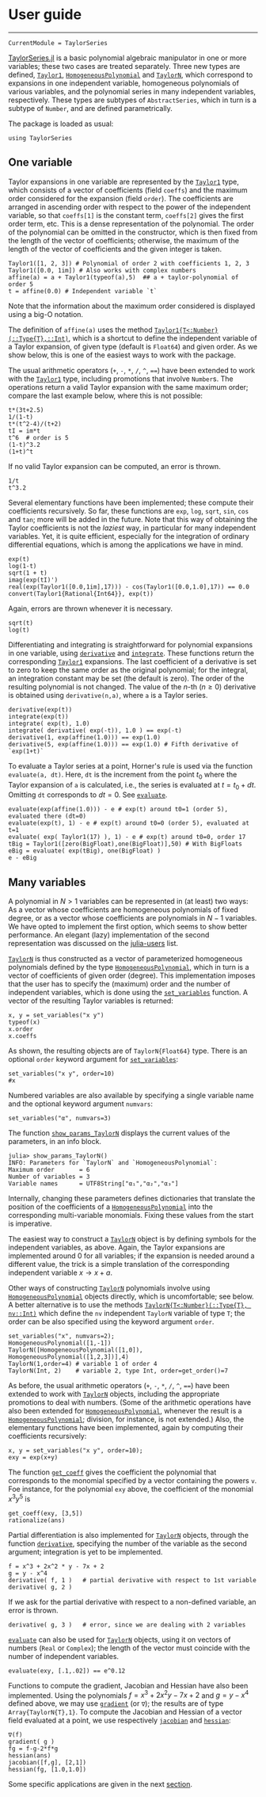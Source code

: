 # User guide

---

```@meta
CurrentModule = TaylorSeries
```

[TaylorSeries.jl](https://github.com/JuliaDiff/TaylorSeries.jl)
is a basic polynomial algebraic manipulator in one or more
variables; these two cases are treated separately.  Three new types are defined,
[`Taylor1`](@ref), [`HomogeneousPolynomial`](@ref) and [`TaylorN`](@ref),
which correspond to
expansions in one independent variable, homogeneous polynomials of various variables,
and the polynomial
series in many independent variables, respectively. These types are subtypes
of `AbstractSeries`, which in turn is a subtype of `Number`, and are defined parametrically.

The package is loaded as usual:

```@repl userguide
using TaylorSeries
```

## One variable

Taylor expansions in one variable are represented by the [`Taylor1`](@ref) type, which
consists of a vector of coefficients (field `coeffs`) and the maximum
order considered for the expansion (field `order`). The
coefficients are arranged in ascending order with respect to the power of the
independent variable, so that
`coeffs[1]` is the constant term, `coeffs[2]` gives the first order term,
etc. This is a dense representation of the polynomial.
The order of the polynomial can be
omitted in the constructor, which is then fixed from the length of the
vector of coefficients; otherwise, the maximum
of the length of the vector of coefficients and the given integer is taken.

```@repl userguide
Taylor1([1, 2, 3]) # Polynomial of order 2 with coefficients 1, 2, 3
Taylor1([0.0, 1im]) # Also works with complex numbers
affine(a) = a + Taylor1(typeof(a),5)  ## a + taylor-polynomial of order 5
t = affine(0.0) # Independent variable `t`
```

Note that the information about the maximum order considered is displayed
using a big-O notation.

The definition of `affine(a)` uses the method
[`Taylor1{T<:Number}(::Type{T},::Int)`](@ref), which is a
shortcut to define the independent variable of a Taylor expansion,
of given type (default is `Float64`) and given order. As we show
below, this is one of the
easiest ways to work with the package.

The usual arithmetic operators (`+`, `-`, `*`, `/`, `^`, `==`) have been
extended to work with the [`Taylor1`](@ref) type, including promotions that involve
`Number`s. The operations return a valid Taylor expansion with the same
maximum order; compare the last example below, where this is not possible:

```@repl userguide
t*(3t+2.5)
1/(1-t)
t*(t^2-4)/(t+2)
tI = im*t
t^6  # order is 5
(1-t)^3.2
(1+t)^t
```

If no valid Taylor expansion can be computed, an error is thrown.

```@repl userguide
1/t
t^3.2
```

Several elementary functions have been implemented; these compute their
coefficients recursively. So far, these functions are `exp`, `log`,
`sqrt`, `sin`, `cos` and `tan`;
more will be added in the future. Note that this way of obtaining the
Taylor coefficients is not the *laziest* way, in particular for many independent
variables. Yet, it is quite efficient, especially for the integration of
ordinary differential equations, which is among the applications we have in mind.

```@repl userguide
exp(t)
log(1-t)
sqrt(1 + t)
imag(exp(tI)')
real(exp(Taylor1([0.0,1im],17))) - cos(Taylor1([0.0,1.0],17)) == 0.0
convert(Taylor1{Rational{Int64}}, exp(t))
```

Again, errors are thrown whenever it is necessary.

```@repl userguide
sqrt(t)
log(t)
```

Differentiating and integrating is straightforward for polynomial expansions in
one variable, using [`derivative`](@ref) and [`integrate`](@ref). These
functions return the corresponding [`Taylor1`](@ref) expansions.
The last coefficient of a derivative is set to zero to keep the
same order as the original polynomial; for the integral, an
integration constant may be set (the default is zero). The
order of the resulting polynomial is not changed. The value of the
$n$-th ($n \ge 0$)
derivative is obtained using `derivative(n,a)`, where `a` is a Taylor series.

```@repl userguide
derivative(exp(t))
integrate(exp(t))
integrate( exp(t), 1.0)
integrate( derivative( exp(-t)), 1.0 ) == exp(-t)
derivative(1, exp(affine(1.0))) == exp(1.0)
derivative(5, exp(affine(1.0))) == exp(1.0) # Fifth derivative of `exp(1+t)`
```

To evaluate a Taylor series at a point, Horner's rule is used via the function
`evaluate(a, dt)`. Here, `dt` is the increment from
the point $t_0$ where the Taylor expansion of `a` is calculated, i.e., the series
is evaluated at $t = t_0 + dt$. Omitting `dt` corresponds to $dt = 0$.
See [`evaluate`](@ref).

```@repl userguide
evaluate(exp(affine(1.0))) - e # exp(t) around t0=1 (order 5), evaluated there (dt=0)
evaluate(exp(t), 1) - e # exp(t) around t0=0 (order 5), evaluated at t=1
evaluate( exp( Taylor1(17) ), 1) - e # exp(t) around t0=0, order 17
tBig = Taylor1([zero(BigFloat),one(BigFloat)],50) # With BigFloats
eBig = evaluate( exp(tBig), one(BigFloat) )
e - eBig
```

## Many variables

A polynomial in $N>1$ variables can be represented in (at least) two ways:
As a vector whose coefficients are homogeneous polynomials of fixed degree, or
as a vector whose coefficients are polynomials in $N-1$ variables. We have opted
to implement the first option, which seems to show better performance. An elegant
(lazy) implementation of the second representation was discussed on the
[julia-users](https://groups.google.com/forum/#!msg/julia-users/AkK_UdST3Ig/sNrtyRJHK0AJ) list.

[`TaylorN`](@ref) is thus constructed as a vector of parameterized homogeneous polynomials
defined by the type [`HomogeneousPolynomial`](@ref), which in turn is a vector of
coefficients of given order (degree). This implementation imposes that the user
has to specify the (maximum) order and the number of independent
variables, which is done using the [`set_variables`](@ref) function.
A vector of the resulting Taylor variables is returned:

```@repl userguide
x, y = set_variables("x y")
typeof(x)
x.order
x.coeffs
```

As shown, the resulting objects are of `TaylorN{Float64}` type.
There is an optional `order` keyword argument for [`set_variables`](@ref):

```@repl userguide
set_variables("x y", order=10)
#x
```

Numbered variables are also available by specifying a single
variable name and the optional keyword argument `numvars`:

```@repl userguide
set_variables("α", numvars=3)
```

The function [`show_params_TaylorN`](@ref) displays the current values of the
parameters, in an info block.

    julia> show_params_TaylorN()
    INFO: Parameters for `TaylorN` and `HomogeneousPolynomial`:
    Maximum order       = 6
    Number of variables = 3
    Variable names      = UTF8String["α₁","α₂","α₃"]

Internally, changing these parameters defines dictionaries that
translate the position of the coefficients of a [`HomogeneousPolynomial`](@ref)
into the corresponding
multi-variable monomials. Fixing these values from the start is imperative.

The easiest way to construct a [`TaylorN`](@ref) object is by defining symbols for
the independent variables, as above. Again, the Taylor expansions are implemented
around 0 for all variables; if the expansion
is needed around a different value, the trick is a simple translation of
the corresponding
independent variable $x \to x+a$.

Other ways of constructing [`TaylorN`](@ref) polynomials involve
using [`HomogeneousPolynomial`](@ref)
objects directly, which is uncomfortable; see below. A better alternative is
to use the methods [`TaylorN{T<:Number}(::Type{T}, nv::Int)`](@ref)
which define the `nv` independent `TaylorN` variable of type `T`;
the order can be also specified using the keyword argument `order`.

```@repl userguide
set_variables("x", numvars=2);
HomogeneousPolynomial([1,-1])
TaylorN([HomogeneousPolynomial([1,0]), HomogeneousPolynomial([1,2,3])],4)
TaylorN(1,order=4) # variable 1 of order 4
TaylorN(Int, 2)    # variable 2, type Int, order=get_order()=7
```

As before, the usual arithmetic operators (`+`, `-`, `*`, `/`, `^`, `==`)
have been extended to work with [`TaylorN`](@ref) objects, including the appropriate
promotions to deal with numbers. (Some of the arithmetic operations have
also been extended for
[`HomogeneousPolynomial`](@ref), whenever the result is a
[`HomogeneousPolynomial`](@ref); division, for instance, is not extended.)
Also, the elementary functions have been
implemented, again by computing their coefficients recursively:

```@repl userguide
x, y = set_variables("x y", order=10);
exy = exp(x+y)
```

The function [`get_coeff`](@ref)
gives the coefficient the polynomial that corresponds to the monomial
specified by a vector containing the powers `v`. Foe instance, for
the polynomial `exy` above, the coefficient of the monomial $x^3 y^5$ is

```@repl userguide
get_coeff(exy, [3,5])
rationalize(ans)
```

Partial differentiation is also implemented for [`TaylorN`](@ref) objects,
through the function [`derivative`](@ref), specifying the number
of the variable as the second argument; integration is yet to be implemented.

```@repl userguide
f = x^3 + 2x^2 * y - 7x + 2
g = y - x^4
derivative( f, 1 )   # partial derivative with respect to 1st variable
derivative( g, 2 )
```

If we ask for the partial derivative with respect to a non-defined variable,
an error is thrown.

```@repl userguide
derivative( g, 3 )   # error, since we are dealing with 2 variables
```

[`evaluate`](@ref) can also be used for [`TaylorN`](@ref) objects, using
it on vectors of
numbers (`Real` or `Complex`); the length of the vector must coincide with the number
of independent variables.

```@repl userguide
evaluate(exy, [.1,.02]) == e^0.12
```

Functions to compute the gradient, Jacobian and
Hessian have also been implemented. Using the
polynomials $f = x^3 + 2x^2 y - 7 x + 2$ and $g = y-x^4$ defined above,
we may use [`gradient`](@ref) (or `∇`); the results are of
type `Array{TaylorN{T},1}`. To compute the Jacobian and Hessian of a vector field
evaluated at a point, we use respectively [`jacobian`](@ref) and
[`hessian`](@ref):

```@repl userguide
∇(f)
gradient( g )
fg = f-g-2*f*g
hessian(ans)
jacobian([f,g], [2,1])
hessian(fg, [1.0,1.0])
```

Some specific applications are given in the next [section](Examples).
